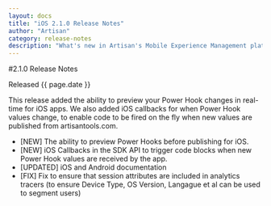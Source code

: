 ```yaml
---
layout: docs
title: "iOS 2.1.0 Release Notes"
author: "Artisan"
category: release-notes
description: "What's new in Artisan's Mobile Experience Management platform."
---
```

#2.1.0 Release Notes

Released {{ page.date }}

This release added the ability to preview your Power Hook changes in real-time for iOS apps. We also added iOS callbacks for when Power Hook values change, to enable code to be fired on the fly when new values are published from artisantools.com.

* [NEW] The ability to preview Power Hooks before publishing for iOS.
* [NEW] iOS Callbacks in the SDK API to trigger code blocks when new Power Hook values are received by the app.
* [UPDATED] iOS and Android documentation
* [FIX] Fix to ensure that session attributes are included in analytics tracers (to ensure Device Type, OS Version, Langague et al can be used to segment users)